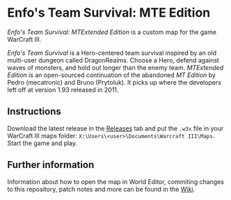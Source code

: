 # Enfo's Team Survival: MTE Edition

_Enfo's Team Survival: MTExtended Edition_ is a custom map for the game WarCraft III. 

_Enfo's Team Survival_ is a Hero-centered team survival inspired by an old multi-user dungeon called DragonRealms. Choose a Hero, defend against waves of monsters, and hold out longer than the enemy team. _MTExtended Edition_ is an open-sourced continuation of the abandoned _MT Edition_ by Pedro (mecatronic) and Bruno (Prytoluk). It picks up where the developers left off at version 1.93 released in 2011.

## Instructions

Download the latest release in the [Releases](https://github.com/SimonMossmyr/Enfo-MTE/releases) tab and put the `.w3x` file in your WarCraft III maps folder: `X:\Users\<user>\Documents\Warcraft III\Maps`. Start the game and play.

## Further information

Information about how to open the map in World Editor, commiting changes to this repository, patch notes and more can be found in the [Wiki](https://github.com/SimonMossmyr/Enfo-MTE/wiki).
